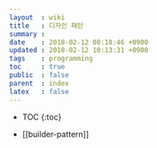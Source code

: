 ```yaml
---
layout  : wiki
title   : 디자인 패턴
summary :
date    : 2018-02-12 08:18:46 +0900
updated : 2018-02-12 10:13:31 +0900
tags    : programming
toc     : true
public  : false
parent  : index
latex   : false
---
```

* TOC
{:toc}

* [[builder-pattern]]
